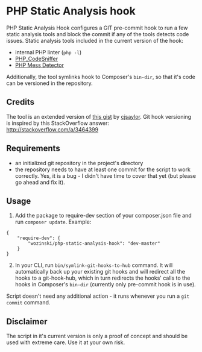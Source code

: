 # PHP Static Analysis hook
PHP Static Analysis Hook configures a GIT pre-commit hook to run a few static analysis tools and block the commit if any of the tools detects code issues. 
Static analysis tools included in the current version of the hook:
* internal PHP linter (`php -l`)
* [PHP_CodeSniffer](https://github.com/squizlabs/PHP_CodeSniffer)
* [PHP Mess Detector](https://github.com/phpmd/phpmd)

Additionally, the tool symlinks hook to Composer's `bin-dir`, so that it's code can be versioned in the repository.

## Credits
The tool is an extended version of [this gist](https://gist.github.com/cjsaylor/10503398#file-pre-commit) by [cjsaylor](https://github.com/cjsaylor).
Git hook versioning is inspired by this StackOverflow answer: http://stackoverflow.com/a/3464399

## Requirements
* an initialized git repository in the project's directory
* the repository needs to have at least one commit for the script to work correctly. Yes, it is a bug - I didn't have time to cover that yet (but please go ahead and fix it).

## Usage
1. Add the package to require-dev section of your composer.json file and run `composer update`. Example:
```
{
    "require-dev": {
        "wozinski/php-static-analysis-hook": "dev-master"
    }
}

```
2. In your CLI, run `bin/symlink-git-hooks-to-hub` command. It will automatically back up your existing git hooks and will redirect all the hooks to a git-hook-hub, 
which in turn redirects the hooks' calls to the hooks in Composer's `bin-dir` (currently only pre-commit hook is in use). 

Script doesn't need any additional action - it runs whenever you run a `git commit` command.

## Disclaimer
The script in it's current version is only a proof of concept and should be used with extreme care. Use it at your own risk.
